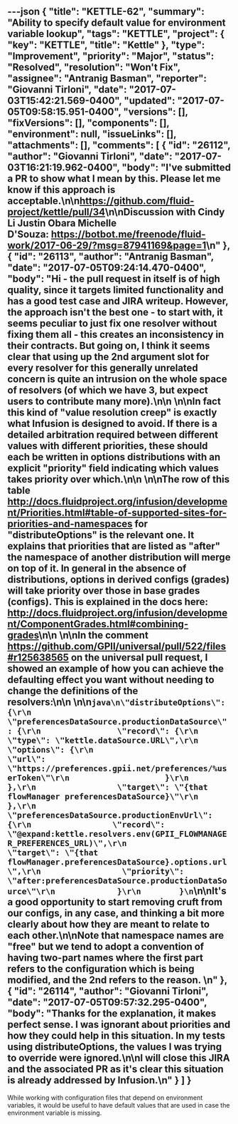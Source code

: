 ---json
{
  "title": "KETTLE-62",
  "summary": "Ability to specify default value for environment variable lookup",
  "tags": "KETTLE",
  "project": {
    "key": "KETTLE",
    "title": "Kettle"
  },
  "type": "Improvement",
  "priority": "Major",
  "status": "Resolved",
  "resolution": "Won't Fix",
  "assignee": "Antranig Basman",
  "reporter": "Giovanni Tirloni",
  "date": "2017-07-03T15:42:21.569-0400",
  "updated": "2017-07-05T09:58:15.951-0400",
  "versions": [],
  "fixVersions": [],
  "components": [],
  "environment": null,
  "issueLinks": [],
  "attachments": [],
  "comments": [
    {
      "id": "26112",
      "author": "Giovanni Tirloni",
      "date": "2017-07-03T16:21:19.962-0400",
      "body": "I've submitted a PR to show what I mean by this. Please let me know if this approach is acceptable.\n\n<https://github.com/fluid-project/kettle/pull/34>\n\nDiscussion with Cindy Li Justin Obara Michelle D'Souza: <https://botbot.me/freenode/fluid-work/2017-06-29/?msg=87941169&page=1>\n"
    },
    {
      "id": "26113",
      "author": "Antranig Basman",
      "date": "2017-07-05T09:24:14.470-0400",
      "body": "Hi - the pull request in itself is of high quality, since it targets limited functionality and has a good test case and JIRA writeup. However, the approach isn't the best one - to start with, it seems peculiar to just fix one resolver without fixing them all - this creates an inconsistency in their contracts. But going on, I think it seems clear that using up the 2nd argument slot for every resolver for this generally unrelated concern is quite an intrusion on the whole space of resolvers (of which we have 3, but expect users to contribute many more).\n\n \n\nIn fact this kind of \"value resolution creep\" is exactly what Infusion is designed to avoid. If there is a detailed arbitration required between different values with different priorities, these should each be written in options distributions with an explicit \"priority\" field indicating which values takes priority over which.\n\n \n\nThe row of this table <http://docs.fluidproject.org/infusion/development/Priorities.html#table-of-supported-sites-for-priorities-and-namespaces> for \"distributeOptions\" is the relevant one. It explains that priorities that are listed as \"after\" the namespace of another distribution will merge on top of it. In general in the absence of distributions, options in derived configs (grades) will take priority over those in base grades (configs). This is explained in the docs here: <http://docs.fluidproject.org/infusion/development/ComponentGrades.html#combining-grades>\n\n \n\nIn the comment <https://github.com/GPII/universal/pull/522/files#r125638565> on the universal pull request, I showed an example of how you can achieve the defaulting effect you want without needing to change the definitions of the resolvers:\n\n \n\n```java\n\"distributeOptions\": {\r\n            \"preferencesDataSource.productionDataSource\": {\r\n                \"record\": {\r\n                    \"type\": \"kettle.dataSource.URL\",\r\n                    \"options\": {\r\n                        \"url\": \"https://preferences.gpii.net/preferences/%userToken\"\r\n                    }\r\n                 },\r\n                 \"target\": \"{that flowManager preferencesDataSource}\"\r\n             },\r\n             \"preferencesDataSource.productionEnvUrl\": {\r\n                 \"record\": \"@expand:kettle.resolvers.env(GPII_FLOWMANAGER_PREFERENCES_URL)\",\r\n                 \"target\": \"{that flowManager.preferencesDataSource}.options.url\",\r\n                 \"priority\": \"after:preferencesDataSource.productionDataSource\"\r\n             }\r\n        }\n```\n\nIt's a good opportunity to start removing cruft from our configs, in any case, and thinking a bit more clearly about how they are meant to relate to each other.\n\nNote that namespace names are \"free\" but we tend to adopt a convention of having two-part names where the first part refers to the configuration which is being modified, and the 2nd refers to the reason. \n"
    },
    {
      "id": "26114",
      "author": "Giovanni Tirloni",
      "date": "2017-07-05T09:57:32.295-0400",
      "body": "Thanks for the explanation, it makes perfect sense. I was ignorant about priorities and how they could help in this situation. In my tests using distributeOptions, the values I was trying to override were ignored.\n\nI will close this JIRA and the associated PR as it's clear this situation is already addressed by Infusion.\n"
    }
  ]
}
---
While working with configuration files that depend on environment variables, it would be useful to have default values that are used in case the environment variable is missing.

        